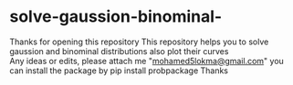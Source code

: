 # solve-gaussion-binominal-
Thanks for opening this repository
This repository helps you to solve gaussion and binominal distributions also plot their curves  
Any ideas or edits, please attach me "mohamed5lokma@gmail.com" 
you can install the package by pip install probpackage
Thanks
